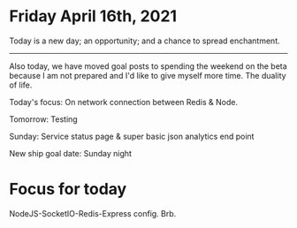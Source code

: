 # Friday April 16th, 2021

Today is a new day; an opportunity; and a chance to spread enchantment.

------------------------------

Also today, we have moved goal posts to spending the weekend on the beta because I am not prepared and I'd like to give myself more time. The duality of life.

Today's focus:
On network connection between Redis & Node.

Tomorrow:
Testing

Sunday:
Service status page & super basic json analytics end point

New ship goal date: Sunday night


# Focus for today

NodeJS-SocketIO-Redis-Express config. Brb.